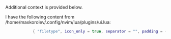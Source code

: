 Additional context is provided below.

I have the following content from /home/maxkorolev/.config/nvim/lua/plugins/ui.lua:
```lua
            { "filetype", icon_only = true, separator = "", padding = { left = 1, right = 0 } },
```



